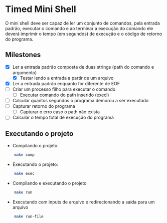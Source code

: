# Timed Mini Shell

O mini shell deve ser capaz de ler um conjunto de comandos, pela entrada padrão, executar o comando e ao terminar a execução do comando ele deverá imprimir o tempo (em segundos) de execução e o código de retorno do programa.

## Milestones

- [x] Ler a entrada padrão composta de duas strings (path do comando e argumento)
  - [x] Testar lendo a entrada a partir de um arquivo
- [x] Ler a entrada padrão enquanto for diferente de EOF
- [ ] Criar um processo filho para executar o comando
  - [ ] Executar comando do path inserido (execl)
- [ ] Calcular quantos segundos o programa demorou a ser executado
- [ ] Capturar retorno do programa
  - [ ] Capturar o erro caso o path não exista
- [ ] Calcular o tempo total de execução do programa

## Executando o projeto

- Compilando o projeto:
```bash
    make comp
```

- Executando o projeto:
```bash
    make exec
```

- Compilando e executando o projeto
```bash
    make run
```

- Executando com inputs de arquivo e redirecionando a saída para um arquivo
```bash
    make run-file
```
